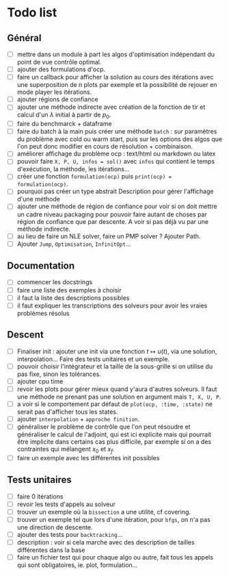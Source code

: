 # Todo list

## Général

- [ ] mettre dans un module à part les algos d'optimisation indépendant du point de vue contrôle optimal.
- [ ] ajouter des formulations d'ocp.
- [ ] faire un callback pour afficher la solution au cours des itérations avec une superposition de n plots par exemple et la possibilité de rejouer en mode player les itérations.
- [ ] ajouter régions de confiance
- [ ] ajouter une méthode indirecte avec création de la fonction de tir et calcul d'un $\lambda$ initial à partir de $p_0$. 
- [ ] faire du benchmarck + dataframe
- [ ] faire du batch à la main puis créer une méthode `batch` : sur paramètres du problème avec cold ou warm start, puis sur les options des algos que l'on peut donc modifier en cours de résolution + combinaison. 
- [ ] améliorer affichage du problème ocp : text/html ou markdown ou latex
- [ ] pouvoir faire `X, P, U, infos = sol()` avec `infos` qui contient le temps d'exécution, la méthode, les itérations...
- [ ] créer une fonction `formulation(ocp)` puis `print(ocp) = formulation(ocp)`.
- [ ] pourquoi pas créer un type abstrait Description pour gérer l'affichage d'une méthode
- [ ] ajouter une méthode de région de confiance pour voir si on doit mettre un cadre niveau packaging pour pouvoir faire autant de choses par région de confiance que par descente. A voir si pas déjà vu par une méthode indirecte.
- [ ] au lieu de faire un NLE solver, faire un PMP solver ? Ajouter Path.
- [ ] Ajouter `Jump`, `Optimisation`, `InfinitOpt`...

## Documentation

- [ ] commencer les docstrings
- [ ] faire une liste des exemples à choisir
- [ ] il faut la liste des descriptions possibles
- [ ] il faut expliquer les transcriptions des solveurs pour avoir les vraies problèmes résolus

## Descent

- [ ] Finaliser init : ajouter une init via une fonction $t \mapsto u(t)$, via une solution, interpolation... Faire des tests unitaires et un exemple.
- [ ] pouvoir choisir l'intégrateur et la taille de la sous-grille si on utilise du pas fixe, sinon les tolérances.
- [ ] ajouter cpu time
- [ ] revoir les plots pour gérer mieux quand y'aura d'autres solveurs. Il faut une méthode ne prenant pas une solution en argument mais `T, X, U, P`.
- [ ] a voir si le comportement par défaut de `plot(ocp, :time, :state)` ne serait pas d'afficher tous les states.
- [ ] ajouter `interpolation` + `approche finition`.
- [ ] généraliser le problème de contrôle que l'on peut résoudre et généraliser le calcul de l'adjoint, qui est ici explicite mais qui pourrait être implicite dans certains cas plus difficile, par exemple si on a des contraintes qui mélangent $x_0$ et $x_f$. 
- [ ] faire un exemple avec les différentes init possibles

## Tests unitaires

- [ ] faire 0 itérations
- [ ] revoir les tests d'appels au solveur
- [ ] trouver un exemple où la `bissection` a une utilité, cf covering.
- [ ] trouver un exemple tel que lors d'une itération, pour `bfgs`, on n'a pas une direction de descente.
- [ ] ajouter des tests pour `backtracking`...
- [ ] description : voir si cela marche avec des description de tailles différentes dans la base
- [ ] faire un fichier test qui pour chaque algo ou autre, fait tous les appels qui sont obligatoires, ie. plot, formulation...